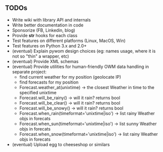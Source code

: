 TODOs
-----
+ Write wiki with library API and internals
+ Write better documentation in code
+ Sponsorize (FB, Linkedin, blog)
+ Provide __str__ hooks for each class
+ Test features on different platforms (Linux, MacOS, Win)
+ Test features on Python 3.x and 2.0+
+ (eventual) Explain pywom design choices (eg: names usage, where it is not
  so "thin" a wrapper, etc) 
+ (eventual) Provide XML schemas
+ (eventual) Provide utilities for human-friendly OWM data handling in separate
   project: 
    - find current weather for my position (geolocate IP)
    - find forecasts for my position
    - Forecast.weather_at(unixtime) -> the closest Weather in time to the 
      specified unixtime
    - Forecast.will_be_rainy() -> will it rain? returns bool
    - Forecast.will_be_clear() -> will it rain? returns bool
    - Forecast.will_be_snowy() -> will it rain? returns bool
    - Forecast.when_rain(timeformat='unixtime|iso') -> list rainy Weather objs in forecats
    - Forecast.when_sun(timeformat='unixtime|iso') -> list sunny Weather objs in forecats
    - Forecast.when_snow(timeformat='unixtime|iso') -> list rainy Weather objs in forecats
+ (eventual) Upload egg to cheeseshop or similars
